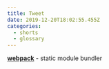 ```yaml
---
title: Tweet
date: 2019-12-20T18:02:55.455Z
categories:
  - shorts
  - glossary
---
```

**[webpack](https://webpack.js.org)** - static module bundler
